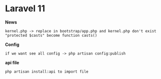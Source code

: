 # Laravel 11 

**News**
````
kernel.php -> replace in bootstrap/app.php and kernel.php don't exist
"protected $casts" become function casts()
````
**Config**
````
if we want see all config -> php artisan config:publish
````
**api file**
````
php artisan install:api to import file
````

